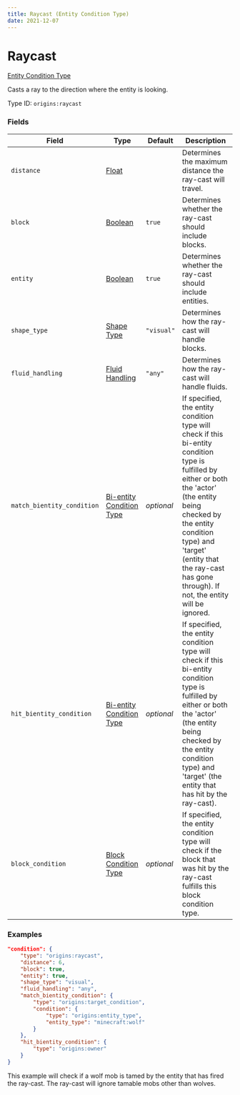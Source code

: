 ```yaml
---
title: Raycast (Entity Condition Type)
date: 2021-12-07
---
```


# Raycast

[Entity Condition Type](../entity_condition_types.md)

Casts a ray to the direction where the entity is looking.

Type ID: `origins:raycast`


### Fields

Field | Type | Default | Description
------|------|---------|------------
`distance` | [Float](../data_types/float.md) | | Determines the maximum distance the ray-cast will travel.
`block` | [Boolean](../data_types/boolean.md) | `true` | Determines whether the ray-cast should include blocks.
`entity` | [Boolean](../data_types/boolean.md) | `true` | Determines whether the ray-cast should include entities.
`shape_type` | [Shape Type](../data_types/shape_type.md) | `"visual"` | Determines how the ray-cast will handle blocks.
`fluid_handling` | [Fluid Handling](../data_types/fluid_handling.md) | `"any"` | Determines how the ray-cast will handle fluids.
`match_bientity_condition` | [Bi-entity Condition Type](../bientity_condition_types.md) | _optional_ | If specified, the entity condition type will check if this bi-entity condition type is fulfilled by either or both the 'actor' (the entity being checked by the entity condition type) and 'target' (entity that the ray-cast has gone through). If not, the entity will be ignored.
`hit_bientity_condition` | [Bi-entity Condition Type](../bientity_condition_types.md) | _optional_ | If specified, the entity condition type will check if this bi-entity condition type is fulfilled by either or both the 'actor' (the entity being checked by the entity condition type) and 'target' (the entity that has hit by the ray-cast).
`block_condition` | [Block Condition Type](../block_condition_types.md) | _optional_ | If specified, the entity condition type will check if the block that was hit by the ray-cast fulfills this block condition type.


### Examples

```json
"condition": {
    "type": "origins:raycast",
    "distance": 6,
    "block": true,
    "entity": true,
    "shape_type": "visual",
    "fluid_handling": "any",
    "match_bientity_condition": {
        "type": "origins:target_condition",
        "condition": {
            "type": "origins:entity_type",
            "entity_type": "minecraft:wolf"
        }
    },
    "hit_bientity_condition": {
        "type": "origins:owner"
    }
}
```

This example will check if a wolf mob is tamed by the entity that has fired the ray-cast. The ray-cast will ignore tamable mobs other than wolves.
